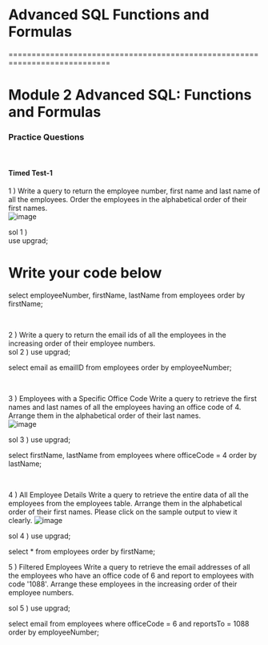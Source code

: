 # Advanced SQL Functions and Formulas

============================================================================
# Module 2 Advanced SQL: Functions and Formulas </br>

<h3> Practice Questions </h3> </br>

<h4> Timed Test-1 </h4>

1 ) Write a query to return the employee number, first name and last name of all the employees. Order the employees in the alphabetical order of their first names. </br>
![image](https://user-images.githubusercontent.com/82382478/169697144-ac939879-a8f8-49e4-93a6-cc1d3ea57100.png)

sol 1 )  
use upgrad;

# Write your code below
select employeeNumber, firstName, lastName from employees order by firstName;

</br>

2 ) Write a query to return the email ids of all the employees in the increasing order of their employee numbers. </br>
sol 2 )
use upgrad;

select email as emailID
from employees
order by employeeNumber;
 
 </br>
 
 3 ) Employees with a Specific Office Code
Write a query to retrieve the first names and last names of all the employees having an office code of 4. Arrange them in the alphabetical order of their last names.
</br>
![image](https://user-images.githubusercontent.com/82382478/169697199-022e84a3-7c08-44eb-9b0c-5485edd44422.png)

sol 3 ) 
use upgrad;

select firstName, lastName
from employees
where officeCode = 4
order by lastName;

</br>

4 ) All Employee Details
Write a query to retrieve the entire data of all the employees from the employees table. Arrange them in the alphabetical order of their first names. Please click on the sample output to view it clearly.
![image](https://user-images.githubusercontent.com/82382478/169697231-2bd251c3-62b3-48c6-a89c-b20ed4598896.png)
</br>

sol 4 ) 
use upgrad;

select *
from employees
order by firstName;

5 ) Filtered Employees
Write a query to retrieve the email addresses of all the employees who have an office code of 6 and report to employees with code '1088'. Arrange these employees in the increasing order of their employee numbers.
</br>

sol 5 ) 
use upgrad;

select email
from employees
where officeCode = 6 and reportsTo = 1088
order by employeeNumber;

